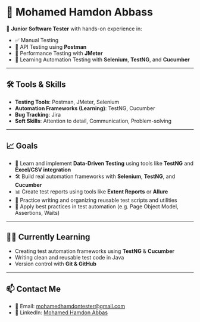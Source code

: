 # 👋 Mohamed Hamdon Abbass

🎯 **Junior Software Tester** with hands-on experience in:

- ✅ Manual Testing  
- 🔌 API Testing using **Postman**  
- 🚀 Performance Testing with **JMeter**  
- 🤖 Learning Automation Testing with **Selenium**, **TestNG**, and **Cucumber**

---

## 🛠️ Tools & Skills

- **Testing Tools**: Postman, JMeter, Selenium  
- **Automation Frameworks (Learning)**: TestNG, Cucumber  
- **Bug Tracking**: Jira 
- **Soft Skills**: Attention to detail, Communication, Problem-solving  

---

## 📈 Goals

- 🧠 Learn and implement **Data-Driven Testing** using tools like **TestNG** and **Excel/CSV integration**
- 🛠️ Build real automation frameworks with **Selenium**, **TestNG**, and **Cucumber**
- 📊 Create test reports using tools like **Extent Reports** or **Allure**
- 🧪 Practice writing and organizing reusable test scripts and utilities
- 🚀 Apply best practices in test automation (e.g. Page Object Model, Assertions, Waits)
---

## 👨‍💻 Currently Learning
- Creating test automation frameworks using **TestNG** & **Cucumber**
- Writing clean and reusable test code in Java
- Version control with **Git & GitHub**

---

## 📫 Contact Me

- 📧 Email: mohamedhamdontester@gmail.com  
- 💼 LinkedIn: [Mohamed Hamdon Abbas](https://www.linkedin.com/in/mohamed-hamdon-abbass-4ab540371/)

